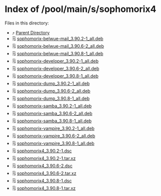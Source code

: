 
# Index of /pool/main/s/sophomorix4
Files in this directory:
- ⤴ [Parent Directory](../)
- 🗒 [sophomorix-belwue-mail_3.90.2-1_all.deb](sophomorix-belwue-mail_3.90.2-1_all.deb)
- 🗒 [sophomorix-belwue-mail_3.90.6-2_all.deb](sophomorix-belwue-mail_3.90.6-2_all.deb)
- 🗒 [sophomorix-belwue-mail_3.90.8-1_all.deb](sophomorix-belwue-mail_3.90.8-1_all.deb)
- 🗒 [sophomorix-developer_3.90.2-1_all.deb](sophomorix-developer_3.90.2-1_all.deb)
- 🗒 [sophomorix-developer_3.90.6-2_all.deb](sophomorix-developer_3.90.6-2_all.deb)
- 🗒 [sophomorix-developer_3.90.8-1_all.deb](sophomorix-developer_3.90.8-1_all.deb)
- 🗒 [sophomorix-dump_3.90.2-1_all.deb](sophomorix-dump_3.90.2-1_all.deb)
- 🗒 [sophomorix-dump_3.90.6-2_all.deb](sophomorix-dump_3.90.6-2_all.deb)
- 🗒 [sophomorix-dump_3.90.8-1_all.deb](sophomorix-dump_3.90.8-1_all.deb)
- 🗒 [sophomorix-samba_3.90.2-1_all.deb](sophomorix-samba_3.90.2-1_all.deb)
- 🗒 [sophomorix-samba_3.90.6-2_all.deb](sophomorix-samba_3.90.6-2_all.deb)
- 🗒 [sophomorix-samba_3.90.8-1_all.deb](sophomorix-samba_3.90.8-1_all.deb)
- 🗒 [sophomorix-vampire_3.90.2-1_all.deb](sophomorix-vampire_3.90.2-1_all.deb)
- 🗒 [sophomorix-vampire_3.90.6-2_all.deb](sophomorix-vampire_3.90.6-2_all.deb)
- 🗒 [sophomorix-vampire_3.90.8-1_all.deb](sophomorix-vampire_3.90.8-1_all.deb)
- 🗒 [sophomorix4_3.90.2-1.dsc](sophomorix4_3.90.2-1.dsc)
- 🗒 [sophomorix4_3.90.2-1.tar.xz](sophomorix4_3.90.2-1.tar.xz)
- 🗒 [sophomorix4_3.90.6-2.dsc](sophomorix4_3.90.6-2.dsc)
- 🗒 [sophomorix4_3.90.6-2.tar.xz](sophomorix4_3.90.6-2.tar.xz)
- 🗒 [sophomorix4_3.90.8-1.dsc](sophomorix4_3.90.8-1.dsc)
- 🗒 [sophomorix4_3.90.8-1.tar.xz](sophomorix4_3.90.8-1.tar.xz)
